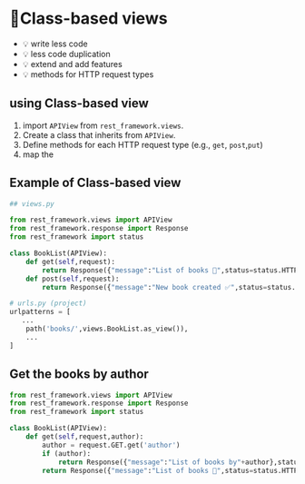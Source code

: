 # 📑Class-based views
- 💡 write less code
- 💡 less code duplication
- 💡 extend and add features
- 💡 methods for HTTP request types

## using Class-based view
1. import `APIView` from `rest_framework.views`.
2. Create a class that inherits from `APIView`.
3. Define methods for each HTTP request type (e.g., `get`, `post`,`put`)
4. map the 

## Example of Class-based view
```python
## views.py

from rest_framework.views import APIView
from rest_framework.response import Response
from rest_framework import status

class BookList(APIView):
    def get(self,request):
        return Response({"message":"List of books 📑",status=status.HTTP_200_OK})
    def post(self,request):
        return Response({"message":"New book created ✅",status=status.HTTP_200_OK})

# urls.py (project)
urlpatterns = [
   ...
    path('books/',views.BookList.as_view()),
    ...
]

```
## Get the books by author
```python
from rest_framework.views import APIView
from rest_framework.response import Response
from rest_framework import status

class BookList(APIView):
    def get(self,request,author):
        author = request.GET.get('author')
        if (author):
            return Response({"message":"List of books by"+author},status=status.HTTP_200_OK)
        return Response({"message":"List of books 📑",status=status.HTTP_200_OK})  
```

##